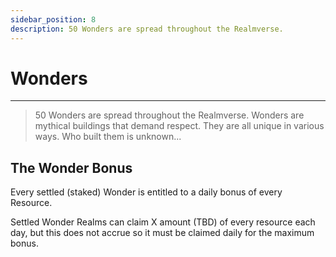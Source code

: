 ```yaml
---
sidebar_position: 8
description: 50 Wonders are spread throughout the Realmverse.
---
```


# Wonders
---

> 50 Wonders are spread throughout the Realmverse. Wonders are mythical buildings that demand respect. They are all unique in various ways. Who built them is unknown...



## The Wonder Bonus

Every settled (staked) Wonder is entitled to a daily bonus of every Resource. 

Settled Wonder Realms can claim X amount (TBD) of every resource each day, but this does not accrue so it must be claimed daily for the maximum bonus.  
